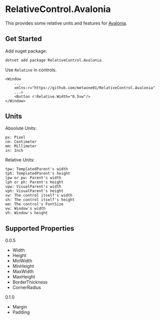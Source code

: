 ﻿# RelativeControl.Avalonia

This provides some relative units and features for [Avalonia](https://github.com/AvaloniaUI/Avalonia).

## Get Started

Add nuget package:

```bash
dotnet add package RelativeControl.Avalonia
```

Use `Relative` in controls.

```xaml
<Window 
    ...
    xmlns:r="https://github.com/metaone01/RelativeControl.Avalonia"
    ...>
	<Button r:Relative.Width="0.5vw"/>
</Window>
```
## Units

Absolute Units:

    px: Pixel
    cm: Centimeter
    mm: Millimeter
    in: Inch

Relative Units:

    tpw: TemplatedParent's width
    tph: TemplatedParent's height
    lpw or pw: Parent's width
    lph or ph: Parent's height
    vpw: VisualParent's width
    vph: VisualParent's height
    sw: The control itself's width
    sh: The control itself's height
    em: The control's FontSize
    vw: Window's width
    vh: Window's height
    

## Supported Properties

0.0.5

- Width
- Height
- MinWidth
- MinHeight
- MaxWidth
- MaxHeight
- BorderThickness
- CornerRadius

0.1.0

- Margin
- Padding
    
